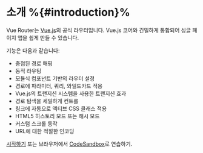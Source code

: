 # 소개 %{#introduction}%

Vue Router는 [Vue.js](https://vuejs.org)의 공식 라우터입니다.
Vue.js 코어와 긴밀하게 통합되어 싱글 페이지 앱을 쉽게 만들 수 있습니다.

기능은 다음과 같습니다:

- 중첩된 경로 매핑
- 동적 라우팅
- 모듈식 컴포넌트 기반의 라우터 설정
- 경로에 파라미터, 쿼리, 와일드카드 적용
- Vue.js의 트랜지션 시스템을 사용한 트랜지션 효과
- 경로 탐색을 세밀하게 컨트롤
- 링크에 자동으로 엑티브 CSS 클래스 적용
- HTML5 히스토리 모드 또는 해시 모드
- 커스텀 스크롤 동작
- URL에 대한 적절한 인코딩

[시작하기](/guide/) 또는 브라우저에서 [CodeSandbox](https://codesandbox.io/s/vue-router-4-reproduction-hb9lh)로 연습하기.
